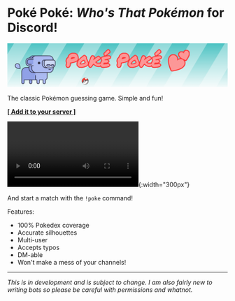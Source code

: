 
# Poké Poké: *Who's That Pokémon* for Discord!
![header](Artwork/header.png "header")

The classic Pokémon guessing game. Simple and fun!

**[\[ Add it to your server \]](https://discordapp.com/api/oauth2/authorize?client_id=616001226718314517&permissions=378944&scope=bot)**

![Demo Video](Artwork/demo.mp4){:width="300px"}

And start a match with the `!poke` command!

Features:
- 100% Pokedex coverage
- Accurate silhouettes
- Multi-user
- Accepts typos
- DM-able
- Won't make a mess of your channels!

---

*This is in development and is subject to change. I am also fairly new to writing bots so
please be careful with permissions and whatnot.*


